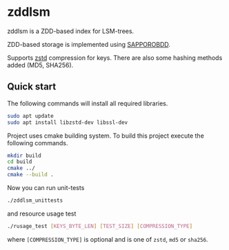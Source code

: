 # zddlsm

zddlsm is a ZDD-based index for LSM-trees.

ZDD-based storage is implemented using [SAPPOROBDD](https://github.com/Shin-ichi-Minato/SAPPOROBDD.git).

Supports [zstd](https://github.com/facebook/zstd.git) compression for keys. There are also some hashing methods added (MD5, SHA256).

## Quick start

The following commands will install all required libraries.

```bash
sudo apt update
sudo apt install libzstd-dev libssl-dev
```

Project uses cmake building system. To build this project execute the following commands.

```bash
mkdir build
cd build
cmake ../
cmake --build .
```

Now you can run unit-tests

```bash
./zddlsm_unittests
```

and resource usage test

```bash
./rusage_test [KEYS_BYTE_LEN] [TEST_SIZE] [COMPRESSION_TYPE]
```

where `[COMPRESSION_TYPE]` is optional and is one of `zstd`, `md5` or `sha256`.
